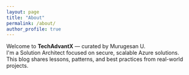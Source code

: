 ```yaml
---
layout: page
title: "About"
permalink: /about/
author_profile: true
---
```


Welcome to **TechAdvantX** — curated by Murugesan U.  
I'm a Solution Architect focused on secure, scalable Azure solutions.  
This blog shares lessons, patterns, and best practices from real-world projects.
